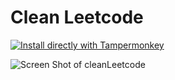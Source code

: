 # Clean Leetcode

 [![Install directly with Tampermonkey](https://badgen.net/badge/Install%20directly%20with/Tampermonkey/blue)](https://github.com/fish-404/UserScriptsStyles/raw/main/ForLeetCode/Scripts/cleanLeetCode.user.js)

![Screen Shot of cleanLeetcode](https://user-images.githubusercontent.com/29678177/192924159-40c9cda6-40ab-45eb-84c6-829a6e41d6c8.png)
